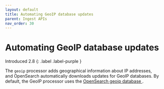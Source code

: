 ```yaml
---
layout: default
title: Automating GeoIP database updates
parent: Ingest APIs
nav_order: 30
---
```


# Automating GeoIP database updates
Introduced 2.8
{: .label .label-purple }

The `geoip` processor adds geographical information about IP addresses, and OpenSearch automatically downloads updates for GeoIP databases. By default, the GeoIP processor uses the [OpenSearch geoip database <add database name>](<add url>).


